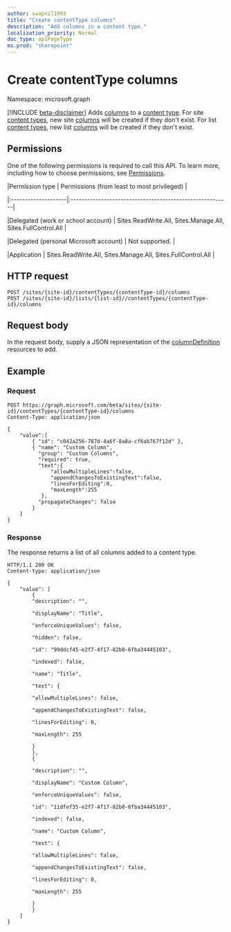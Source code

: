 ```yaml
---
author: swapnil1993
title: "Create contentType columns"
description: "Add columns in a content type."
localization_priority: Normal
doc_type: apiPageType
ms.prod: "sharepoint"
---
```


# Create contentType columns
Namespace: microsoft.graph

[!INCLUDE [beta-disclaimer](../../includes/beta-disclaimer.md)]
Adds [columns][columnDefinition] to a [content type][contentType].
For site  [content types][contentType], new site  [columns][columnDefinition] will be created if they don't exist.
For list [content types][contentType], new list [columns][columnDefinition] will be created if they don't exist.
  

## Permissions

One of the following permissions is required to call this API. To learn more, including how to choose permissions, see [Permissions](/graph/concepts/permissions_reference.md).

  

|Permission type | Permissions (from least to most privileged) |

|:--------------------|:---------------------------------------------------------|

|Delegated (work or school account) | Sites.ReadWrite.All, Sites.Manage.All, Sites.FullControl.All |

|Delegated (personal Microsoft account) | Not supported. |

|Application | Sites.ReadWrite.All, Sites.Manage.All, Sites.FullControl.All |

  

## HTTP request

  

```http
POST /sites/{site-id}/contentTypes/{contentType-id}/columns
POST /sites/{site-id}/lists/{list-id}//contentTypes/{contentType-id}/columns
```

## Request body

In the request body, supply a JSON representation of the [columnDefinition][] resources to add.  

## Example

### Request
<!-- { "blockType": "request" } -->
```http
POST https://graph.microsoft.com/beta/sites/{site-id}/contentTypes/{contentType-id}/columns
Content-Type: application/json

{
	"value":[
		{ "id": "c042a256-787d-4a6f-8a8a-cf6ab767f12d" },
		{ "name": "Custom Column",
		  "group": "Custom Columns",
		  "required": true,
		  "text":{
			  "allowMultipleLines":false,
			  "appendChangesToExistingText":false,
			  "linesForEditing":0,
			  "maxLength":255
		   },
          "propagateChanges": false
		}
	]
}
```

### Response

The response returns a list of all columns added to a content type.

<!-- { "blockType": "response", "@type": "microsoft.graph.columnDefinition", "truncated": true, "scopes": "sites.readwrite.all" } -->

  

```http
HTTP/1.1 200 OK
Content-type: application/json

{
	"value": [
		{
		"description": "",

		"displayName": "Title",

		"enforceUniqueValues": false,

		"hidden": false,

		"id": "99ddcf45-e2f7-4f17-82b0-6fba34445103",

		"indexed": false,

		"name": "Title",

		"text": {

		"allowMultipleLines": false,

		"appendChangesToExistingText": false,

		"linesForEditing": 0,

		"maxLength": 255

		}
		},
		{

		"description": "",

		"displayName": "Custom Column",

		"enforceUniqueValues": false,

		"id": "11dfef35-e2f7-4f17-82b0-6fba34445103",

		"indexed": false,

		"name": "Custom Column",

		"text": {

		"allowMultipleLines": false,

		"appendChangesToExistingText": false,

		"linesForEditing": 0,

		"maxLength": 255

		}
		}
	]
}

```

  

[columnDefinition]: ../resources/columnDefinition.md
[contentType]: ../resources/contentType.md
  

